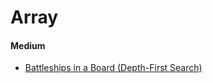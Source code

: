 # Array

#### Medium
* [Battleships in a Board (Depth-First Search)](https://leetcode.com/problems/battleships-in-a-board/)